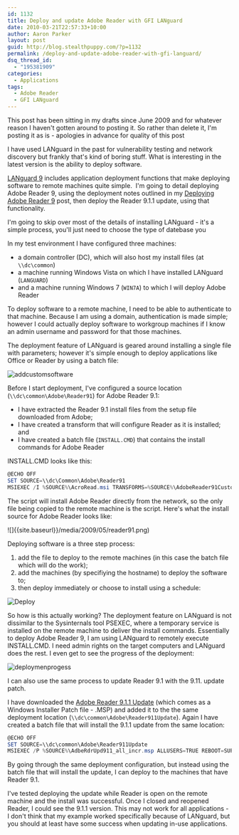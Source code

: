 ```yaml
---
id: 1132
title: Deploy and update Adobe Reader with GFI LANguard
date: 2010-03-21T22:57:33+10:00
author: Aaron Parker
layout: post
guid: http://blog.stealthpuppy.com/?p=1132
permalink: /deploy-and-update-adobe-reader-with-gfi-languard/
dsq_thread_id:
  - "195381909"
categories:
  - Applications
tags:
  - Adobe Reader
  - GFI LANguard
---
```

This post has been sitting in my drafts since June 2009 and for whatever reason I haven't gotten around to posting it. So rather than delete it, I'm posting it as is - apologies in advance for quality of this post

I have used LANguard in the past for vulnerability testing and network discovery but frankly that's kind of boring stuff. What is interesting in the latest version is the ability to deploy software.

[LANguard 9](http://www.gfi.com/lannetscan) includes application deployment functions that make deploying software to remote machines quite simple.  I'm going to detail deploying Adobe Reader 9, using the deployment notes outlined in my [Deploying Adobe Reader 9]({{site.baseurl}}/deployment/deploying-adobe-reader-9-for-windows) post, then deploy the Reader 9.1.1 update, using that functionality.

I'm going to skip over most of the details of installing LANguard - it's a simple process, you'll just need to choose the type of datebase you

In my test environment I have configured three machines:

  * a domain controller (DC), which will also host my install files (at `\\dc\common`)
  * a machine running Windows Vista on which I have installed LANguard (`LANGUARD`)
  * and a machine running Windows 7 (`WIN7A`) to which I will deploy Adobe Reader

To deploy software to a remote machine, I need to be able to authenticate to that machine. Because I am using a domain, authentication is made simple; however I could actually deploy software to workgroup machines if I know an admin username and password for that those machines.

The deployment feature of LANguard is geared around installing a single file with parameters; however it's simple enough to deploy applications like Office or Reader by using a batch file:

![addcustomsoftware]({{site.baseurl}}/media/2009/05/addcustomsoftware.png)

Before I start deployment, I've configured a source location (`\\dc\common\Adobe\Reader91`) for Adobe Reader 9.1:

  * I have extracted the Reader 9.1 install files from the setup file downloaded from Adobe;
  * I have created a transform that will configure Reader as it is installed; and
  * I have created a batch file (`INSTALL.CMD`) that contains the install commands for Adobe Reader

INSTALL.CMD looks like this:

```powershell
@ECHO OFF
SET SOURCE=\\dc\Common\Adobe\Reader91
MSIEXEC /I %SOURCE%\AcroRead.msi TRANSFORMS=%SOURCE%\AdobeReader91Custom.mst ALLUSERS=TRUE REBOOT=SUPRESS /QB
```

The script will install Adobe Reader directly from the network, so the only file being copied to the remote machine is the script. Here's what the install source for Adobe Reader looks like:

![]{{site.baseurl}}/media/2009/05/reader91.png)

Deploying software is a three step process:

  1. add the file to deploy to the remote machines (in this case the batch file which will do the work);
  2. add the machines (by specifiying the hostname) to deploy the software to;
  3. then deploy immediately or choose to install using a schedule:

![Deploy]({{site.baseurl}}/media/2009/05/deploycustomsoftware-1b.png)

So how is this actually working? The deployment feature on LANguard is not dissimilar to the Sysinternals tool PSEXEC, where a temporary service is installed on the remote machine to deliver the install commands. Essentially to deploy Adobe Reader 9, I am using LANguard to remotely execute INSTALL.CMD. I need admin rights on the target computers and LANguard does the rest. I even get to see the progress of the deployment:

![deploymenprogess]({{site.baseurl}}/media/2009/05/deploymenprogess.png)

I can also use the same process to update Reader 9.1 with the 9.11. update patch.

I have downloaded the [Adobe Reader 9.1.1 Update](http://www.adobe.com/support/downloads/detail.jsp?ftpID=4452) (which comes as a Windows Installer Patch file - .MSP) and added it to the the same deployment location (`\\dc\common\Adobe\Reader911Update`). Again I have created a batch file that will install the 9.1.1 update from the same location:

```powershell
@ECHO OFF
SET SOURCE=\\dc\common\Adobe\Reader911Update
MSIEXEC /P %SOURCE%\AdbeRdrUpd911_all_incr.msp ALLUSERS=TRUE REBOOT=SUPRESS /QB
```

By going through the same deployment configuration, but instead using the batch file that will install the update, I can deploy to the machines that have Reader 9.1.

I've tested deploying the update while Reader is open on the remote machine and the install was successful. Once I closed and reopened Reader, I could see the 9.1.1 version. This may not work for all applications - I don't think that my example worked specifically because of LANguard, but you should at least have some success when updating in-use applications.
